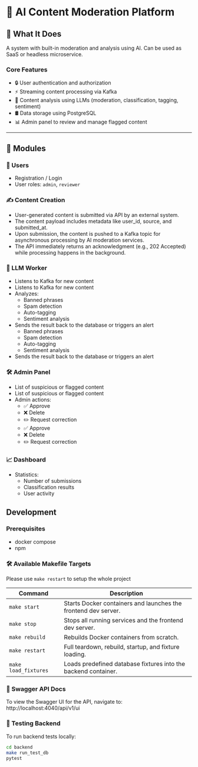 # 🧠 AI Content Moderation Platform

## 💼 What It Does

A system with built-in moderation and analysis using AI. Can be used as SaaS or headless microservice.

### Core Features

- 🔒 User authentication and authorization
- ⚡️ Streaming content processing via Kafka
- 🧠 Content analysis using LLMs (moderation, classification, tagging, sentiment)
- 🛢 Data storage using PostgreSQL
- 📊 Admin panel to review and manage flagged content

---

## 🧱 Modules

### 👤 Users

- Registration / Login
- User roles: `admin`, `reviewer`

### ✍️ Content Creation

- User-generated content is submitted via API by an external system.
- The content payload includes metadata like user_id, source, and submitted_at.
- Upon submission, the content is pushed to a Kafka topic for asynchronous processing by AI moderation services.
- The API immediately returns an acknowledgment (e.g., 202 Accepted) while processing happens in the background.



### 🤖 LLM Worker

- Listens to Kafka for new content
- Listens to Kafka for new content
- Analyzes:
  - Banned phrases
  - Spam detection
  - Auto-tagging
  - Sentiment analysis
- Sends the result back to the database or triggers an alert
  - Banned phrases
  - Spam detection
  - Auto-tagging
  - Sentiment analysis
- Sends the result back to the database or triggers an alert

### 🛠 Admin Panel

- List of suspicious or flagged content
- List of suspicious or flagged content
- Admin actions:
  - ✅ Approve
  - ❌ Delete
  - ✏️ Request correction
  - ✅ Approve
  - ❌ Delete
  - ✏️ Request correction

### 📈 Dashboard

- Statistics:
  - Number of submissions
  - Classification results
  - User activity

## Development

### Prerequisites
- docker compose
- npm

### 🛠️ Available Makefile Targets

Please use `make restart` to setup the whole project


| Command             | Description                                                         |
|---------------------|---------------------------------------------------------------------|
| `make start`        | Starts Docker containers and launches the frontend dev server.      |
| `make stop`         | Stops all running services and the frontend dev server.             |
| `make rebuild`      | Rebuilds Docker containers from scratch.                            |
| `make restart`      | Full teardown, rebuild, startup, and fixture loading.               |
| `make load_fixtures`| Loads predefined database fixtures into the backend container.


### 📘 Swagger API Docs

To view the Swagger UI for the API, navigate to:
http://localhost:4040/api/v1/ui


### 🧪 Testing Backend

To run backend tests locally:

```bash
cd backend
make run_test_db
pytest
```
